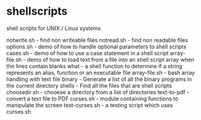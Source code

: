 # shellscripts
shell scripts for UNIX / Linux systems

notwrite.sh - find non writeable files
notread.sh - find non readable files
options.sh - demo of how to handle optional parameters to shell scripts
cases.sh - demo of how to use a case statement in a shell script
array-file.sh - demo of how to load text from a file into an shell script array when the lines contain blanks
what - a shell function to determine if a string represents an alias, function or an executable file
array-file.sh - bash array handling with text file
binary - Generate a list of all the binary programs in the current directory
shells - Find all the files that are shell scripts
choosedir.sh - chooese a directory from a list of directories
text-to-pdf - convert a text file to PDF
curses.sh - module containing functions to manipulate the screen
test-curses.sh - a testing script which uses curses.sh
